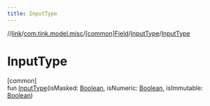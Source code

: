 ```yaml
---
title: InputType
---
```

//[link](../../../../index.html)/[com.tink.model.misc](../../index.html)/[[common]Field](../index.html)/[InputType](index.html)/[InputType](-input-type.html)



# InputType



[common]\
fun [InputType](-input-type.html)(isMasked: [Boolean](https://kotlinlang.org/api/latest/jvm/stdlib/kotlin/-boolean/index.html), isNumeric: [Boolean](https://kotlinlang.org/api/latest/jvm/stdlib/kotlin/-boolean/index.html), isImmutable: [Boolean](https://kotlinlang.org/api/latest/jvm/stdlib/kotlin/-boolean/index.html))




